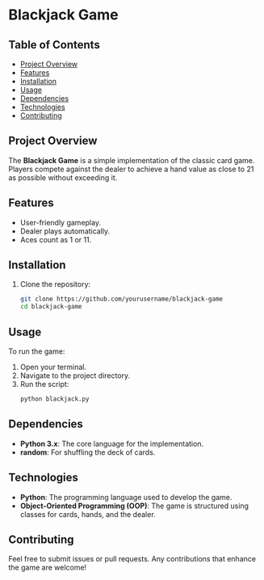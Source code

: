 # Blackjack Game

## Table of Contents

- [Project Overview](#project-overview)
- [Features](#features)
- [Installation](#installation)
- [Usage](#usage)
- [Dependencies](#dependencies)
- [Technologies](#technologies)
- [Contributing](#contributing)

## Project Overview

The **Blackjack Game** is a simple implementation of the classic card game. Players compete against the dealer to achieve a hand value as close to 21 as possible without exceeding it.

## Features

- User-friendly gameplay.
- Dealer plays automatically.
- Aces count as 1 or 11.

## Installation

1. Clone the repository:
   ```bash
   git clone https://github.com/yourusername/blackjack-game
   cd blackjack-game

    ```
 ## Usage

To run the game:

1. Open your terminal.
2. Navigate to the project directory.
3. Run the script:
   ```bash
   python blackjack.py
    ```
## Dependencies

- **Python 3.x**: The core language for the implementation.
- **random**: For shuffling the deck of cards.

## Technologies

- **Python**: The programming language used to develop the game.
- **Object-Oriented Programming (OOP)**: The game is structured using classes for cards, hands, and the dealer.

## Contributing

Feel free to submit issues or pull requests. Any contributions that enhance the game are welcome!


   
